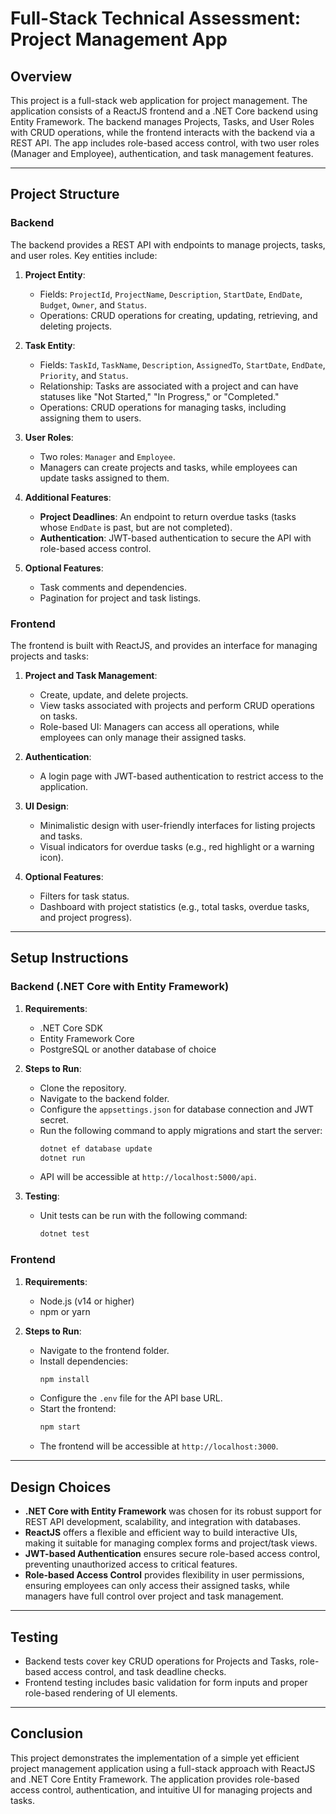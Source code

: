 
# Full-Stack Technical Assessment: Project Management App

## Overview

This project is a full-stack web application for project management. The application consists of a ReactJS frontend and a .NET Core backend using Entity Framework. The backend manages Projects, Tasks, and User Roles with CRUD operations, while the frontend interacts with the backend via a REST API. The app includes role-based access control, with two user roles (Manager and Employee), authentication, and task management features.

---

## Project Structure 

### Backend
The backend provides a REST API with endpoints to manage projects, tasks, and user roles. Key entities include:

1. **Project Entity**:
   - Fields: `ProjectId`, `ProjectName`, `Description`, `StartDate`, `EndDate`, `Budget`, `Owner`, and `Status`.
   - Operations: CRUD operations for creating, updating, retrieving, and deleting projects.

2. **Task Entity**:
   - Fields: `TaskId`, `TaskName`, `Description`, `AssignedTo`, `StartDate`, `EndDate`, `Priority`, and `Status`.
   - Relationship: Tasks are associated with a project and can have statuses like "Not Started," "In Progress," or "Completed."
   - Operations: CRUD operations for managing tasks, including assigning them to users.

3. **User Roles**:
   - Two roles: `Manager` and `Employee`.
   - Managers can create projects and tasks, while employees can update tasks assigned to them.

4. **Additional Features**:
   - **Project Deadlines**: An endpoint to return overdue tasks (tasks whose `EndDate` is past, but are not completed).
   - **Authentication**: JWT-based authentication to secure the API with role-based access control.
   
5. **Optional Features**:
   - Task comments and dependencies.
   - Pagination for project and task listings.

### Frontend
The frontend is built with ReactJS, and provides an interface for managing projects and tasks:

1. **Project and Task Management**:
   - Create, update, and delete projects.
   - View tasks associated with projects and perform CRUD operations on tasks.
   - Role-based UI: Managers can access all operations, while employees can only manage their assigned tasks.

2. **Authentication**:
   - A login page with JWT-based authentication to restrict access to the application.

3. **UI Design**:
   - Minimalistic design with user-friendly interfaces for listing projects and tasks.
   - Visual indicators for overdue tasks (e.g., red highlight or a warning icon).

4. **Optional Features**:
   - Filters for task status.
   - Dashboard with project statistics (e.g., total tasks, overdue tasks, and project progress).

---

## Setup Instructions

### Backend (.NET Core with Entity Framework)
1. **Requirements**:
   - .NET Core SDK
   - Entity Framework Core
   - PostgreSQL or another database of choice

2. **Steps to Run**:
   - Clone the repository.
   - Navigate to the backend folder.
   - Configure the `appsettings.json` for database connection and JWT secret.
   - Run the following command to apply migrations and start the server:
     ```bash
     dotnet ef database update
     dotnet run
     ```
   - API will be accessible at `http://localhost:5000/api`.

3. **Testing**:
   - Unit tests can be run with the following command:
     ```bash
     dotnet test
     ```

### Frontend
1. **Requirements**:
   - Node.js (v14 or higher)
   - npm or yarn

2. **Steps to Run**:
   - Navigate to the frontend folder.
   - Install dependencies:
     ```bash
     npm install
     ```
   - Configure the `.env` file for the API base URL.
   - Start the frontend:
     ```bash
     npm start
     ```
   - The frontend will be accessible at `http://localhost:3000`.

---

## Design Choices

- **.NET Core with Entity Framework** was chosen for its robust support for REST API development, scalability, and integration with databases.
- **ReactJS** offers a flexible and efficient way to build interactive UIs, making it suitable for managing complex forms and project/task views.
- **JWT-based Authentication** ensures secure role-based access control, preventing unauthorized access to critical features.
- **Role-based Access Control** provides flexibility in user permissions, ensuring employees can only access their assigned tasks, while managers have full control over project and task management.

---

## Testing

- Backend tests cover key CRUD operations for Projects and Tasks, role-based access control, and task deadline checks.
- Frontend testing includes basic validation for form inputs and proper role-based rendering of UI elements.

---

## Conclusion

This project demonstrates the implementation of a simple yet efficient project management application using a full-stack approach with ReactJS and .NET Core Entity Framework. The application provides role-based access control, authentication, and intuitive UI for managing projects and tasks.
